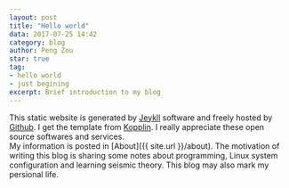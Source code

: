 ```yaml
---
layout: post
title: "Hello world"
data: 2017-07-25 14:42 
category: blog
author: Peng Zou
star: true
tag:
- hello world 
- just begining 
excerpt: Brief introduction to my blog
---
```


This static website is generated by [Jeykll](https://jekyllrb.com/) software and freely hosted by [Github](https://www.github.com). 
I get the template from [Kopplin](https://github.com/sergiokopplin/indigo). I really appreciate these open source softwares and services.    
My information is posted in [About]({{ site.url }}/about). The motivation of writing 
this blog is sharing some notes about programming, Linux system configuration and learning seismic theory. 
This blog may also mark my persional life.




